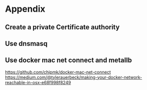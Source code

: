 # Appendix

## Create a private Certificate authority


## Use dnsmasq


## Use docker mac net connect and metallb

https://github.com/chipmk/docker-mac-net-connect
https://medium.com/@tylerauerbeck/making-your-docker-network-reachable-in-osx-e68f998f8249
